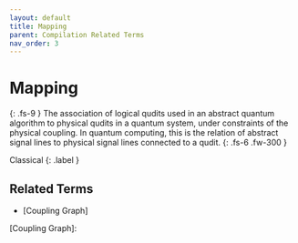 ```yaml
---
layout: default
title: Mapping
parent: Compilation Related Terms
nav_order: 3
---
```


# Mapping
{: .fs-9 }
The association of logical qudits used in an abstract quantum algorithm to physical qudits in a quantum system, under constraints of the physical coupling. In quantum computing, this is the relation of abstract signal lines to physical signal lines connected to a qudit.
{: .fs-6 .fw-300 }

Classical
{: .label }

<!-- ## Full Definition

tbd. -->

<!-- ## Examples

- -->

<!-- ## Synonyms

- -->

## Related Terms

- [Coupling Graph]
 
<!-- ## Sources
1.  -->
[Coupling Graph]:
